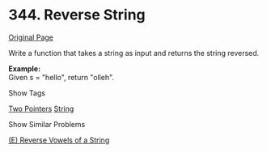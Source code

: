 # 344. Reverse String

[Original Page](https://leetcode.com/problems/reverse-string/)

Write a function that takes a string as input and returns the string reversed.

**Example:**  
Given s = "hello", return "olleh".

<div>

<div id="tags" class="btn btn-xs btn-warning">Show Tags</div>

<span class="hidebutton">[Two Pointers](/tag/two-pointers/) [String](/tag/string/)</span></div>

<div>

<div id="similar" class="btn btn-xs btn-warning">Show Similar Problems</div>

<span class="hidebutton">[(E) Reverse Vowels of a String](/problems/reverse-vowels-of-a-string/)</span></div>
